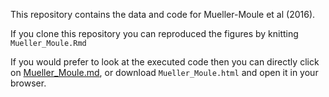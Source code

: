 This repository contains the data and code for Mueller-Moule et al (2016).

If you clone this repository you can reproduced the figures by knitting `Mueller_Moule.Rmd`

If you would prefer to look at the executed code then you can directly click on [Mueller_Moule.md](https://github.com/MaloofLab/Mueller-Moule-PeerJ-2016/blob/master/Mueller_Moule.md), or download `Mueller_Moule.html` and open it in your browser.
